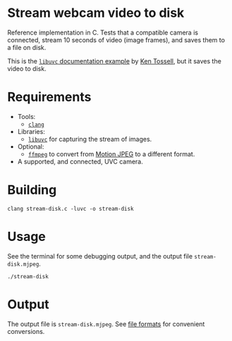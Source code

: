 # Stream webcam video to disk

Reference implementation in C. Tests that a compatible camera is connected, stream 10 seconds of video (image frames), and saves them to a file on disk.

This is the [`libuvc` documentation example](https://ken.tossell.net/libuvc/doc/) by [Ken Tossell](https://ken.tossell.net/), but it saves the video to disk.

# Requirements

- Tools:
  - [`clang`](https://clang.llvm.org/)
- Libraries:
  - [`libuvc`](https://ken.tossell.net/libuvc/) for capturing the stream of images.
- Optional:
  - [`ffmpeg`](https://ffmpeg.org/) to convert from [Motion JPEG](https://en.wikipedia.org/wiki/Motion_JPEG) to a different format.
- A supported, and connected, UVC camera.

# Building

```shell
clang stream-disk.c -luvc -o stream-disk
```

# Usage

See the terminal for some debugging output, and the output file `stream-disk.mjpeg`.

```shell
./stream-disk
```

# Output

The output file is `stream-disk.mjpeg`. See [file formats](../../README.md#file-formats) for convenient conversions.
